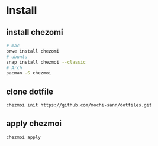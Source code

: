 # Install

## install chezomi

```bash
# mac
brwe install chezomi
# ubuntu
snap install chezmoi --classic
# Arch
pacman -S chezmoi
```

## clone dotfile

```bash
chezmoi init https://github.com/mochi-sann/dotfiles.git
```

## apply chezmoi

```bash
chezmoi apply
```
